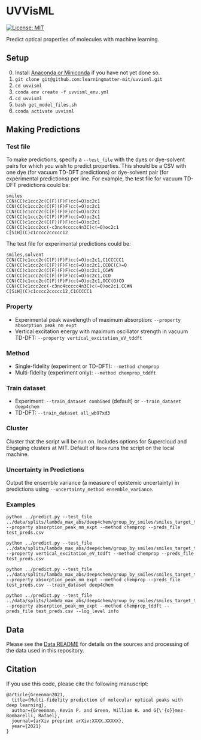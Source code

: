 UVVisML
==============================
[//]: # (Badges)
[![License: MIT](https://img.shields.io/badge/License-MIT-yellow.svg)](https://opensource.org/licenses/MIT)


Predict optical properties of molecules with machine learning.

## Setup
0. Install [Anaconda or Miniconda](https://docs.conda.io/projects/continuumio-conda/en/latest/user-guide/install/index.html) if you have not yet done so.
1. `git clone git@github.com:learningmatter-mit/uvvisml.git`
2. `cd uvvisml`
3. `conda env create -f uvvisml_env.yml`
4. `cd uvvisml`
4. `bash get_model_files.sh`
5. `conda activate uvvisml`

## Making Predictions

### Test file
To make predictions, specify a `--test_file` with the dyes or dye-solvent pairs for which you wish to predict properties. This should be a CSV with one dye (for vacuum TD-DFT predictions) or dye-solvent pair (for experimental predictions) per line. For example, the test file for vacuum TD-DFT predictions could be:
```
smiles
CCN(CC)c1ccc2c(C(F)(F)F)cc(=O)oc2c1
CCN(CC)c1ccc2c(C(F)(F)F)cc(=O)oc2c1
CCN(CC)c1ccc2c(C(F)(F)F)cc(=O)oc2c1
CCN(CC)c1ccc2c(C(F)(F)F)cc(=O)oc2c1
CCN(CC)c1ccc2c(C(F)(F)F)cc(=O)oc2c1
CCN(CC)c1ccc2cc(-c3nc4ccccc4n3C)c(=O)oc2c1
C[SiH](C)c1cccc2ccccc12
```

The test file for experimental predictions could be:
```
smiles,solvent
CCN(CC)c1ccc2c(C(F)(F)F)cc(=O)oc2c1,C1CCCCC1
CCN(CC)c1ccc2c(C(F)(F)F)cc(=O)oc2c1,CCOC(C)=O
CCN(CC)c1ccc2c(C(F)(F)F)cc(=O)oc2c1,CC#N
CCN(CC)c1ccc2c(C(F)(F)F)cc(=O)oc2c1,CCO
CCN(CC)c1ccc2c(C(F)(F)F)cc(=O)oc2c1,OCC(O)CO
CCN(CC)c1ccc2cc(-c3nc4ccccc4n3C)c(=O)oc2c1,CC#N
C[SiH](C)c1cccc2ccccc12,C1CCCCC1
```

### Property
* Experimental peak wavelength of maximum absorption: `--property absorption_peak_nm_expt`
* Vertical excitation energy with maximum oscillator strength in vacuum TD-DFT: `--property vertical_excitation_eV_tddft`

### Method
* Single-fidelity (experiment or TD-DFT): `--method chemprop`
* Multi-fidelity (experiment only): `--method chemprop_tddft`

### Train dataset
* Experiment: `--train_dataset combined` (default) or `--train_dataset deep4chem`
* TD-DFT: `--train_dataset all_wb97xd3`

### Cluster
Cluster that the script will be run on. Includes options for Supercloud and Engaging clusters at MIT. Default of `None` runs the script on the local machine.

### Uncertainty in Predictions
Output the ensemble variance (a measure of epistemic uncertainty) in predictions using `--uncertainty_method ensemble_variance`.

### Examples
```
python ../predict.py --test_file ../data/splits/lambda_max_abs/deep4chem/group_by_smiles/smiles_target_test.csv --property absorption_peak_nm_expt --method chemprop --preds_file test_preds.csv

python ../predict.py --test_file ../data/splits/lambda_max_abs/deep4chem/group_by_smiles/smiles_target_test.csv --property vertical_excitation_eV_tddft --method chemprop --preds_file test_preds.csv

python ../predict.py --test_file ../data/splits/lambda_max_abs/deep4chem/group_by_smiles/smiles_target_test.csv --property absorption_peak_nm_expt --method chemprop --preds_file test_preds.csv --train_dataset deep4chem

python ../predict.py --test_file ../data/splits/lambda_max_abs/deep4chem/group_by_smiles/smiles_target_test.csv --property absorption_peak_nm_expt --method chemprop_tddft --preds_file test_preds.csv --log_level info
```

## Data
Please see the [Data README](uvvisml/data/README.md) for details on the sources and processing of the data used in this repository.

## Citation
If you use this code, please cite the following manuscript:

```
@article{Greenman2021,
  title={Multi-fidelity prediction of molecular optical peaks with deep learning},
  author={Greenman, Kevin P. and Green, William H. and G{\'{o}}mez-Bombarelli, Rafael},
  journal={arXiv preprint arXiv:XXXX.XXXXX},
  year={2021}
}
```
